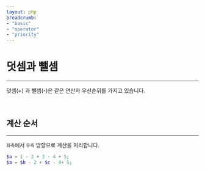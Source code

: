 ```yaml
---
layout: php
breadcrumb:
- "basic"
- "operator"
- "priority"
---
```


# 덧셈과 뺄셈
---
덧셈(+) 과 뺄셈(-)은 같은 연산자 우선순위를 가지고 있습니다.  

<br>

## 계산 순서
---
`좌측`에서 `우측` 방향으로 계산을 처리합니다.  

```php
$a = 1 - 2 + 3 - 4 + 5;
$a = $b - 2 + $c - 4+ 5;
```

<br>